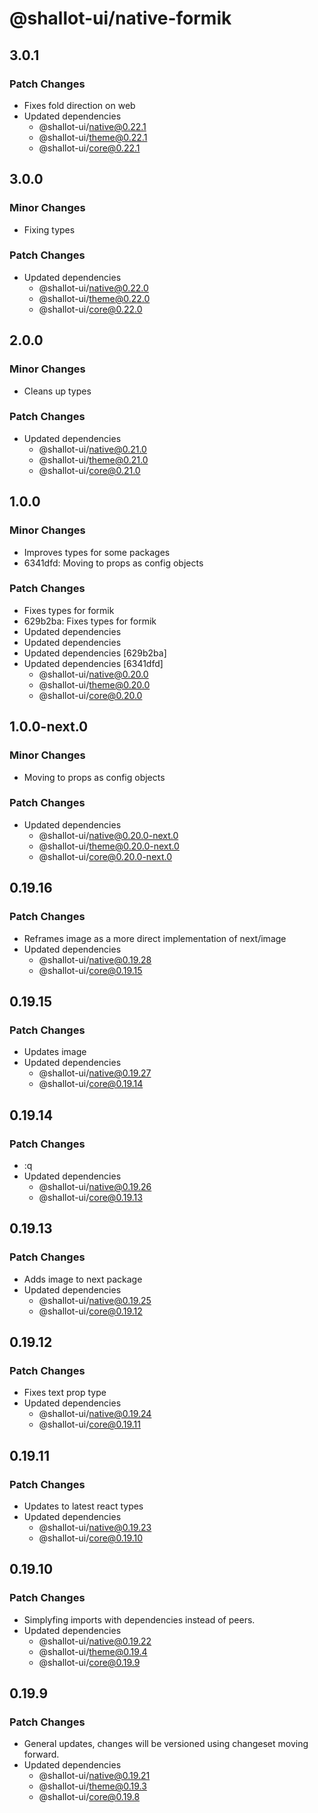 # @shallot-ui/native-formik

## 3.0.1

### Patch Changes

- Fixes fold direction on web
- Updated dependencies
  - @shallot-ui/native@0.22.1
  - @shallot-ui/theme@0.22.1
  - @shallot-ui/core@0.22.1

## 3.0.0

### Minor Changes

- Fixing types

### Patch Changes

- Updated dependencies
  - @shallot-ui/native@0.22.0
  - @shallot-ui/theme@0.22.0
  - @shallot-ui/core@0.22.0

## 2.0.0

### Minor Changes

- Cleans up types

### Patch Changes

- Updated dependencies
  - @shallot-ui/native@0.21.0
  - @shallot-ui/theme@0.21.0
  - @shallot-ui/core@0.21.0

## 1.0.0

### Minor Changes

- Improves types for some packages
- 6341dfd: Moving to props as config objects

### Patch Changes

- Fixes types for formik
- 629b2ba: Fixes types for formik
- Updated dependencies
- Updated dependencies
- Updated dependencies [629b2ba]
- Updated dependencies [6341dfd]
  - @shallot-ui/native@0.20.0
  - @shallot-ui/theme@0.20.0
  - @shallot-ui/core@0.20.0

## 1.0.0-next.0

### Minor Changes

- Moving to props as config objects

### Patch Changes

- Updated dependencies
  - @shallot-ui/native@0.20.0-next.0
  - @shallot-ui/theme@0.20.0-next.0
  - @shallot-ui/core@0.20.0-next.0

## 0.19.16

### Patch Changes

- Reframes image as a more direct implementation of next/image
- Updated dependencies
  - @shallot-ui/native@0.19.28
  - @shallot-ui/core@0.19.15

## 0.19.15

### Patch Changes

- Updates image
- Updated dependencies
  - @shallot-ui/native@0.19.27
  - @shallot-ui/core@0.19.14

## 0.19.14

### Patch Changes

- :q
- Updated dependencies
  - @shallot-ui/native@0.19.26
  - @shallot-ui/core@0.19.13

## 0.19.13

### Patch Changes

- Adds image to next package
- Updated dependencies
  - @shallot-ui/native@0.19.25
  - @shallot-ui/core@0.19.12

## 0.19.12

### Patch Changes

- Fixes text prop type
- Updated dependencies
  - @shallot-ui/native@0.19.24
  - @shallot-ui/core@0.19.11

## 0.19.11

### Patch Changes

- Updates to latest react types
- Updated dependencies
  - @shallot-ui/native@0.19.23
  - @shallot-ui/core@0.19.10

## 0.19.10

### Patch Changes

- Simplyfing imports with dependencies instead of peers.
- Updated dependencies
  - @shallot-ui/native@0.19.22
  - @shallot-ui/theme@0.19.4
  - @shallot-ui/core@0.19.9

## 0.19.9

### Patch Changes

- General updates, changes will be versioned using changeset moving forward.
- Updated dependencies
  - @shallot-ui/native@0.19.21
  - @shallot-ui/theme@0.19.3
  - @shallot-ui/core@0.19.8
